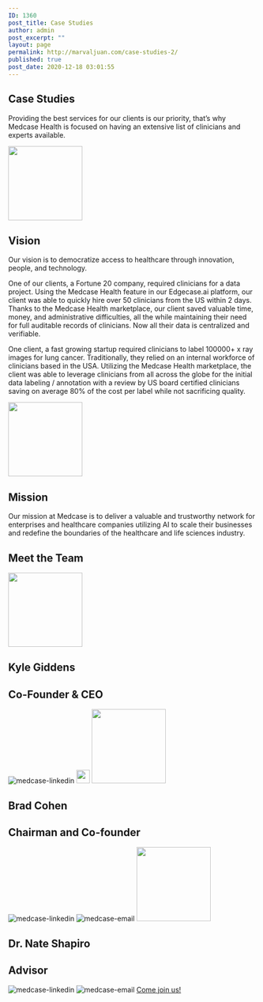 ```yaml
---
ID: 1360
post_title: Case Studies
author: admin
post_excerpt: ""
layout: page
permalink: http://marvaljuan.com/case-studies-2/
published: true
post_date: 2020-12-18 03:01:55
---
```

<h2>Case Studies</h2>		
		<p>Providing the best services for our clients is our priority, that’s why Medcase Health is focused on having an extensive list of clinicians and experts available.</p>		
										<img width="150" height="150" src="http://marvaljuan.com/wp-content/uploads/2020/12/medcase-vision-150x150.png" alt="" loading="lazy" srcset="https://marvaljuan.com/wp-content/uploads/2020/12/medcase-vision-150x150.png 150w, https://marvaljuan.com/wp-content/uploads/2020/12/medcase-vision-250x250.png 250w, https://marvaljuan.com/wp-content/uploads/2020/12/medcase-vision-120x120.png 120w, https://marvaljuan.com/wp-content/uploads/2020/12/medcase-vision.png 264w" sizes="(max-width: 150px) 100vw, 150px" />											
			<h2>Vision</h2>		
		<p>Our vision is to democratize access to healthcare through innovation, people, and technology.</p><p>One of our clients, a Fortune 20 company, required clinicians for a data project. Using the Medcase Health feature in our Edgecase.ai platform, our client was able to quickly hire over 50 clinicians from the US within 2 days.<br />Thanks to the Medcase Health marketplace, our client saved valuable time, money, and administrative difficulties, all the while maintaining their need for full auditable records of clinicians. Now all their data is centralized and verifiable.</p><p>One client, a fast growing startup required clinicians to label 100000+ x ray images for lung cancer. Traditionally, they relied on an internal workforce of clinicians based in the USA. Utilizing the Medcase Health marketplace, the client was able to leverage clinicians from all across the globe for the initial data labeling / annotation with a review by US board certified clinicians saving on average 80% of the cost per label while not sacrificing quality.</p>		
										<img width="150" height="150" src="http://marvaljuan.com/wp-content/uploads/2020/12/medcase-mision-150x150.png" alt="" loading="lazy" srcset="https://marvaljuan.com/wp-content/uploads/2020/12/medcase-mision-150x150.png 150w, https://marvaljuan.com/wp-content/uploads/2020/12/medcase-mision-250x250.png 250w, https://marvaljuan.com/wp-content/uploads/2020/12/medcase-mision-120x120.png 120w, https://marvaljuan.com/wp-content/uploads/2020/12/medcase-mision.png 264w" sizes="(max-width: 150px) 100vw, 150px" />											
			<h2>Mission</h2>		
		<p>Our mission at Medcase is to deliver a valuable and trustworthy network for enterprises and healthcare companies utilizing AI to scale their businesses and redefine the boundaries of the healthcare and life sciences industry.</p>		
			<h2>Meet the Team</h2>		
										<img width="150" height="150" src="http://marvaljuan.com/wp-content/uploads/2020/11/kyle-giddens-medcase-1-150x150.png" alt="" loading="lazy" srcset="https://marvaljuan.com/wp-content/uploads/2020/11/kyle-giddens-medcase-1-150x150.png 150w, https://marvaljuan.com/wp-content/uploads/2020/11/kyle-giddens-medcase-1-250x250.png 250w, https://marvaljuan.com/wp-content/uploads/2020/11/kyle-giddens-medcase-1-120x120.png 120w, https://marvaljuan.com/wp-content/uploads/2020/11/kyle-giddens-medcase-1.png 263w" sizes="(max-width: 150px) 100vw, 150px" />											
			<h2>Kyle Giddens</h2>		
			<h2>Co-Founder & CEO</h2>		
										<img src="http://marvaljuan.com/wp-content/uploads/elementor/thumbs/medcase-linkedin-oz6xv42ygpti7sa6flfb9u98scogffddsdpfio554q.png" title="medcase-linkedin" alt="medcase-linkedin" />											
										<img width="27" height="27" src="http://marvaljuan.com/wp-content/uploads/2020/11/medcase-email.png" alt="" loading="lazy" />											
										<img width="150" height="150" src="http://marvaljuan.com/wp-content/uploads/2020/11/brad-cohen-medcase-150x150.png" alt="" loading="lazy" srcset="https://marvaljuan.com/wp-content/uploads/2020/11/brad-cohen-medcase-150x150.png 150w, https://marvaljuan.com/wp-content/uploads/2020/11/brad-cohen-medcase-250x250.png 250w, https://marvaljuan.com/wp-content/uploads/2020/11/brad-cohen-medcase-120x120.png 120w, https://marvaljuan.com/wp-content/uploads/2020/11/brad-cohen-medcase.png 265w" sizes="(max-width: 150px) 100vw, 150px" />											
			<h2>Brad Cohen</h2>		
			<h2>Chairman and Co-founder</h2>		
										<img src="http://marvaljuan.com/wp-content/uploads/elementor/thumbs/medcase-linkedin-oz6xv42ygpti7sa6flfb9u98scogffddsdpfio554q.png" title="medcase-linkedin" alt="medcase-linkedin" />											
										<img src="http://marvaljuan.com/wp-content/uploads/elementor/thumbs/medcase-email-oz6xv3549vs7w6bjl30opchs6yt37q9ng91y1e6jay.png" title="medcase-email" alt="medcase-email" />											
										<img width="150" height="150" src="http://marvaljuan.com/wp-content/uploads/2020/11/nate-shapiro-medcase-150x150.png" alt="" loading="lazy" srcset="https://marvaljuan.com/wp-content/uploads/2020/11/nate-shapiro-medcase-150x150.png 150w, https://marvaljuan.com/wp-content/uploads/2020/11/nate-shapiro-medcase-250x250.png 250w, https://marvaljuan.com/wp-content/uploads/2020/11/nate-shapiro-medcase-120x120.png 120w, https://marvaljuan.com/wp-content/uploads/2020/11/nate-shapiro-medcase.png 265w" sizes="(max-width: 150px) 100vw, 150px" />											
			<h2>Dr. Nate Shapiro</h2>		
			<h2>Advisor</h2>		
										<img src="http://marvaljuan.com/wp-content/uploads/elementor/thumbs/medcase-linkedin-oz6xv42ygpti7sa6flfb9u98scogffddsdpfio554q.png" title="medcase-linkedin" alt="medcase-linkedin" />											
										<img src="http://marvaljuan.com/wp-content/uploads/elementor/thumbs/medcase-email-oz6xv3549vs7w6bjl30opchs6yt37q9ng91y1e6jay.png" title="medcase-email" alt="medcase-email" />											
			<a href="http://34.201.241.169/wp-login.php?action=register" role="button">
						Come join us!
					</a>